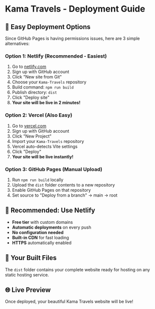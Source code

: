# Kama Travels - Deployment Guide

## 🚀 Easy Deployment Options

Since GitHub Pages is having permissions issues, here are 3 simple alternatives:

### Option 1: Netlify (Recommended - Easiest)
1. Go to [netlify.com](https://netlify.com)
2. Sign up with GitHub account
3. Click "New site from Git"
4. Choose your `Kama-Travels` repository
5. Build command: `npm run build`
6. Publish directory: `dist`
7. Click "Deploy site"
8. **Your site will be live in 2 minutes!**

### Option 2: Vercel (Also Easy)
1. Go to [vercel.com](https://vercel.com)
2. Sign up with GitHub account
3. Click "New Project"
4. Import your `Kama-Travels` repository
5. Vercel auto-detects Vite settings
6. Click "Deploy"
7. **Your site will be live instantly!**

### Option 3: GitHub Pages (Manual Upload)
1. Run `npm run build` locally
2. Upload the `dist` folder contents to a new repository
3. Enable GitHub Pages on that repository
4. Set source to "Deploy from a branch" → main → root

## 🎯 Recommended: Use Netlify
- **Free tier** with custom domains
- **Automatic deployments** on every push
- **No configuration needed**
- **Built-in CDN** for fast loading
- **HTTPS** automatically enabled

## 📂 Your Built Files
The `dist` folder contains your complete website ready for hosting on any static hosting service.

## 🌐 Live Preview
Once deployed, your beautiful Kama Travels website will be live!